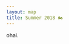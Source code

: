 ```yaml
---
layout: map
title: Summer 2018 🏍
---
```


ohai.

<style>
.fa-icon {color: blue;}
</style>


<script type="text/javascript">
    (function(_map) {
        getJSON("/assets/fuel_report.json", function(data) {
            var fuelData = L.geoJSON(data, {
                onEachFeature: popUp,
                pointToLayer: function(pt, latlng) {
                    return L.marker(latlng, {
                        icon: L.divIcon({
                            className: "fa-icon",
                            // fa-gas-pump is in 5.0.13, we're using 5.0.12 :-(
                            html: '<i class="fas fa-battery-quarter"></i>',
                            // iconSize: [40, 40]
                        })
                    });
                }
            });

            _map.fitBounds(fuelData.getBounds());
            fuelData.addTo(_map);
        });

        var photoGroup = L.featureGroup([]);

        {% for post in site.tags["summer2018"] %}
            {% for img in post.images %}
                {% if img[1].exif.location %}
        photoGroup.addLayer(
            L.marker(
                [
                    parseFloat("{{ img[1].exif.location.latitude }}"),
                    parseFloat("{{ img[1].exif.location.longitude }}")
                ],
                {
                    title: "{{ post.title }} – {{ img[1].exif.location.name }}",
                    icon: L.icon({
                        iconUrl: "{{ site.static_images_base_url }}/fit-in/40x40/{{ img[1].path }}",
                    })
                }
            ).bindPopup(
                '<img src="{{ site.static_images_base_url }}/fit-in/400x/{{ img[1].path }}" alt="image" /><br /><a href="{{ post.url | relative_url }}">{{ post.title }}</a>',
                {
                    maxWidth: 400,
                    minWidth: 400
                }
            )
        );
                {% endif %}
            {% endfor %}
            
            {% for gpx in post.gpx %}
            loadGpx("{{ gpx }}", _map);
            {% endfor %}
        {% endfor %}

        photoGroup.addTo(_map);
        _map.fitBounds(photoGroup.getBounds());
    })({{ layout.map_var }});
</script>
